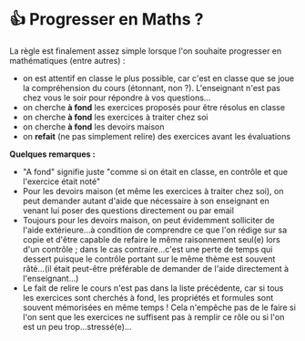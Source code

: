 # 👍 Progresser en Maths ?

La règle est finalement assez simple lorsque l'on souhaite progresser en mathématiques (entre autres) :  

-   on est attentif en classe le plus possible, car c'est en classe que se joue la compréhension du cours (étonnant, non ?). L'enseignant n'est pas chez vous le soir pour répondre à vos questions...
-   on cherche **à fond** les exercices proposés pour être résolus en classe
-   on cherche **à fond** les exercices à traiter chez soi
-   on cherche **à fond** les devoirs maison
-   on **refait** (ne pas simplement relire) des exercices avant les évaluations

**Quelques remarques :** 

-   "A fond" signifie juste "comme si on était en classe, en contrôle et que l'exercice était noté"
-   Pour les devoirs maison (et même les exercices à traiter chez soi), on peut demander autant d'aide que nécessaire à son enseignant en venant lui poser des questions directement ou par email
-   Toujours pour les devoirs maison, on peut évidemment solliciter de l'aide extérieure...à condition de comprendre ce que l'on rédige sur sa copie et d'être capable de refaire le même raisonnement seul(e) lors d'un contrôle ; dans le cas contraire...c'est une perte de temps qui dessert puisque le contrôle portant sur le même thème est souvent râté...(il était peut-être préférable de demander de l'aide directement à l'enseignant...)
-   Le fait de relire le cours n'est pas dans la liste précédente, car si tous les exercices sont cherchés à fond, les propriétés et formules sont souvent mémorisées en même temps ! Cela n'empêche pas de le faire si l'on sent que les exercices ne suffisent pas à remplir ce rôle ou si l'on est un peu trop...stressé(e)...
